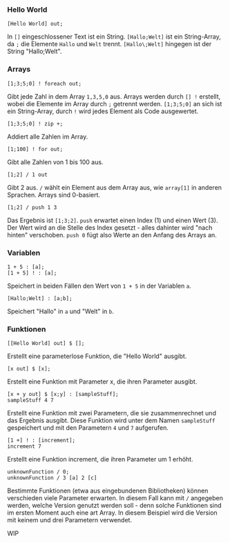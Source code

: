 ### Hello World
```
[Hello World] out;
```
In `[]` eingeschlossener Text ist ein String. `[Hallo;Welt]` ist ein String-Array, da `;` die
Elemente `Hallo` und `Welt` trennt. `[Hallo\;Welt]` hingegen ist der String "Hallo;Welt".
### Arrays
```
[1;3;5;0] ! foreach out;
```
Gibt jede Zahl in dem Array `1,3,5,0` aus. Arrays werden durch `[] !` erstellt, wobei die Elemente im Array durch `;` getrennt werden.
`[1;3;5;0]` an sich ist ein String-Array, durch `!` wird jedes Element als Code ausgewertet.
```
[1;3;5;0] ! zip +;
```
Addiert alle Zahlen im Array.
```
[1;100] ! for out;
```
Gibt alle Zahlen von 1 bis 100 aus.
```
[1;2] / 1 out
```
Gibt 2 aus. `/` wählt ein Element aus dem Array aus, wie `array[1]` in anderen Sprachen. Arrays sind 0-basiert.
```
[1;2] / push 1 3
```
Das Ergebnis ist `[1;3;2]`. `push` erwartet einen Index (1) und einen Wert (3). Der Wert wird an die Stelle des Index gesetzt - alles dahinter wird "nach hinten" verschoben. `push 0` fügt also Werte an den Anfang des Arrays an.
### Variablen
```
1 + 5 : [a];
[1 + 5] ! : [a];
```
Speichert in beiden Fällen den Wert von `1 + 5` in der Variablen `a`.
```
[Hallo;Welt] : [a;b];
```
Speichert "Hallo" in `a` und "Welt" in `b`.
### Funktionen
```
[[Hello World] out] $ [];
```
Erstellt eine parameterlose Funktion, die "Hello World" ausgibt.
```
[x out] $ [x];
```
Erstellt eine Funktion mit Parameter x, die ihren Parameter ausgibt.
```
[x + y out] $ [x;y] : [sampleStuff];
sampleStuff 4 7
```
Erstellt eine Funktion mit zwei Parametern, die sie zusammenrechnet und das Ergebnis ausgibt. Diese Funktion wird unter dem Namen `sampleStuff` gespeichert und mit den Parametern `4` und `7` aufgerufen.
```
[1 +] ! : [increment];
increment 7
```
Erstellt eine Funktion increment, die ihren Parameter um 1 erhöht.
```
unknownFunction / 0;
unknownFunction / 3 [a] 2 [c]
```
Bestimmte Funktionen (etwa aus eingebundenen Bibliotheken) können verschieden viele Parameter erwarten. In diesem Fall kann mit `/`
angegeben werden, welche Version genutzt werden soll - denn solche Funktionen sind im ersten Moment auch eine art Array. In diesem Beispiel wird die Version mit keinem und drei Parametern verwendet.

WIP
